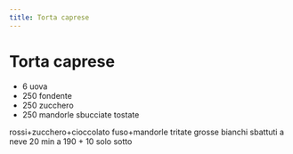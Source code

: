 ```yaml
---
title: Torta caprese
---
```

# Torta caprese

- 6 uova
- 250 fondente
- 250 zucchero
- 250 mandorle sbucciate tostate

rossi+zucchero+cioccolato fuso+mandorle tritate grosse
bianchi sbattuti a neve
20 min a 190 + 10 solo sotto

